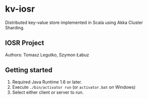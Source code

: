 # kv-iosr

Distributed key-value store implemented in Scala using Akka Cluster Sharding.

## IOSR Project

Authors: Tomasz Legutko, Szymon Łabuz

## Getting started

1. Required Java Runtime 1.6 or later.
2. Execute `./bin/activator run` (or `activator.bat` on Windows)
3. Select either client or server to run.